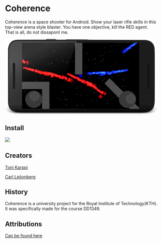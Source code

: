 # Coherence
Coherence is a space shooter for Android. Show your laser rifle skills in this top-view arena style blaster. You have one objective, kill the RED agent. That is all, do not dissapont me.

![](screenshots/coherence1.png)

## Install
<a href="https://play.google.com/store/apps/details?id=com.pqbyte.coherence">
<img src="https://play.google.com/intl/en_us/badges/images/generic/en_badge_web_generic.png" width="256">
</a>

## Creators
[Toni Karppi](https://github.com/pqbyte)

[Carl Leijonberg](https://github.com/carllei)

## History
Coherence is a university project for the Royal Institute of Technology(KTH). It was specifically made for the course DD1349.

## Attributions
[Can be found here](ATTRIBUTIONS.md)

